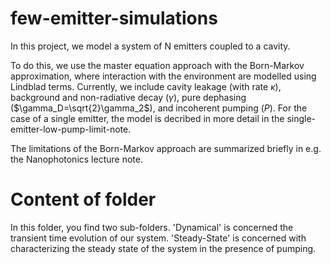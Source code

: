# few-emitter-simulations
In this project, we model a system of N emitters coupled to a cavity.

To do this, we use the master equation approach with the Born-Markov approximation, where interaction with the environment are modelled using Lindblad terms.
Currently, we include cavity leakage (with rate $\kappa$), background and non-radiative decay ($\gamma$), pure dephasing ($\gamma_D=\sqrt{2}\gamma_2$), and incoherent pumping ($P$).
For the case of a single emitter, the model is decribed in more detail in the single-emitter-low-pump-limit-note.

The limitations of the Born-Markov approach are summarized briefly in e.g. the Nanophotonics lecture note.

# Content of folder
In this folder, you find two sub-folders. 
'Dynamical' is concerned the transient time evolution of our system. 
'Steady-State' is concerned with characterizing the steady state of the system in the presence of pumping.
